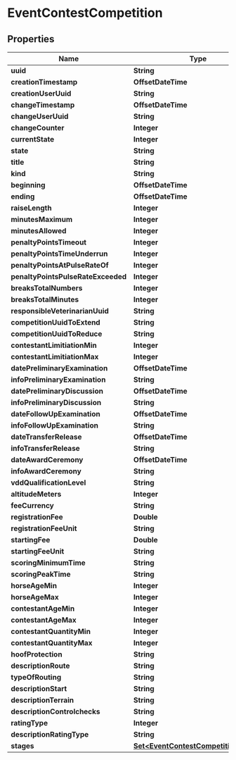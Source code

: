 

# EventContestCompetition


## Properties

Name | Type | Description | Notes
------------ | ------------- | ------------- | -------------
**uuid** | **String** |  | 
**creationTimestamp** | **OffsetDateTime** |  | 
**creationUserUuid** | **String** |  |  [optional]
**changeTimestamp** | **OffsetDateTime** |  |  [optional]
**changeUserUuid** | **String** |  |  [optional]
**changeCounter** | **Integer** |  |  [optional]
**currentState** | **Integer** |  |  [optional]
**state** | **String** |  |  [optional]
**title** | **String** |  |  [optional]
**kind** | **String** |  |  [optional]
**beginning** | **OffsetDateTime** |  |  [optional]
**ending** | **OffsetDateTime** |  |  [optional]
**raiseLength** | **Integer** |  |  [optional]
**minutesMaximum** | **Integer** |  |  [optional]
**minutesAllowed** | **Integer** |  |  [optional]
**penaltyPointsTimeout** | **Integer** |  |  [optional]
**penaltyPointsTimeUnderrun** | **Integer** |  |  [optional]
**penaltyPointsAtPulseRateOf** | **Integer** |  |  [optional]
**penaltyPointsPulseRateExceeded** | **Integer** |  |  [optional]
**breaksTotalNumbers** | **Integer** |  |  [optional]
**breaksTotalMinutes** | **Integer** |  |  [optional]
**responsibleVeterinarianUuid** | **String** |  |  [optional]
**competitionUuidToExtend** | **String** |  |  [optional]
**competitionUuidToReduce** | **String** |  |  [optional]
**contestantLimitiationMin** | **Integer** |  |  [optional]
**contestantLimitiationMax** | **Integer** |  |  [optional]
**datePreliminaryExamination** | **OffsetDateTime** |  |  [optional]
**infoPreliminaryExamination** | **String** |  |  [optional]
**datePreliminaryDiscussion** | **OffsetDateTime** |  |  [optional]
**infoPreliminaryDiscussion** | **String** |  |  [optional]
**dateFollowUpExamination** | **OffsetDateTime** |  |  [optional]
**infoFollowUpExamination** | **String** |  |  [optional]
**dateTransferRelease** | **OffsetDateTime** |  |  [optional]
**infoTransferRelease** | **String** |  |  [optional]
**dateAwardCeremony** | **OffsetDateTime** |  |  [optional]
**infoAwardCeremony** | **String** |  |  [optional]
**vddQualificationLevel** | **String** |  |  [optional]
**altitudeMeters** | **Integer** |  |  [optional]
**feeCurrency** | **String** |  |  [optional]
**registrationFee** | **Double** |  |  [optional]
**registrationFeeUnit** | **String** |  |  [optional]
**startingFee** | **Double** |  |  [optional]
**startingFeeUnit** | **String** |  |  [optional]
**scoringMinimumTime** | **String** |  |  [optional]
**scoringPeakTime** | **String** |  |  [optional]
**horseAgeMin** | **Integer** |  |  [optional]
**horseAgeMax** | **Integer** |  |  [optional]
**contestantAgeMin** | **Integer** |  |  [optional]
**contestantAgeMax** | **Integer** |  |  [optional]
**contestantQuantityMin** | **Integer** |  |  [optional]
**contestantQuantityMax** | **Integer** |  |  [optional]
**hoofProtection** | **String** |  |  [optional]
**descriptionRoute** | **String** |  |  [optional]
**typeOfRouting** | **String** |  |  [optional]
**descriptionStart** | **String** |  |  [optional]
**descriptionTerrain** | **String** |  |  [optional]
**descriptionControlchecks** | **String** |  |  [optional]
**ratingType** | **Integer** |  |  [optional]
**descriptionRatingType** | **String** |  |  [optional]
**stages** | [**Set&lt;EventContestCompetitionStage&gt;**](EventContestCompetitionStage.md) |  |  [optional]



